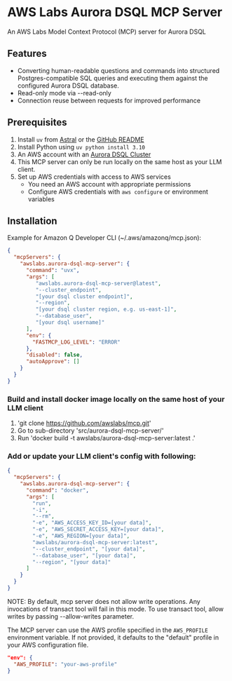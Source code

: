 # AWS Labs Aurora DSQL MCP Server

An AWS Labs Model Context Protocol (MCP) server for Aurora DSQL

## Features

- Converting human-readable questions and commands into structured Postgres-compatible SQL queries and executing them against the configured Aurora DSQL database.
- Read-only mode via --read-only
- Connection reuse between requests for improved performance

## Prerequisites

1. Install `uv` from [Astral](https://docs.astral.sh/uv/getting-started/installation/) or the [GitHub README](https://github.com/astral-sh/uv#installation)
2. Install Python using `uv python install 3.10`
3. An AWS account with an [Aurora DSQL Cluster](https://docs.aws.amazon.com/aurora-dsql/latest/userguide/getting-started.html)
4. This MCP server can only be run locally on the same host as your LLM client.
5. Set up AWS credentials with access to AWS services
   - You need an AWS account with appropriate permissions
   - Configure AWS credentials with `aws configure` or environment variables

## Installation

Example for Amazon Q Developer CLI (~/.aws/amazonq/mcp.json):

```json
{
  "mcpServers": {
    "awslabs.aurora-dsql-mcp-server": {
      "command": "uvx",
      "args": [
         "awslabs.aurora-dsql-mcp-server@latest",
         "--cluster_endpoint",
         "[your dsql cluster endpoint]",
         "--region",
         "[your dsql cluster region, e.g. us-east-1]",
         "--database_user",
         "[your dsql username]"
      ],
      "env": {
        "FASTMCP_LOG_LEVEL": "ERROR"
      },
      "disabled": false,
      "autoApprove": []
    }
  }
}
```

### Build and install docker image locally on the same host of your LLM client

1. 'git clone https://github.com/awslabs/mcp.git'
2. Go to sub-directory 'src/aurora-dsql-mcp-server/'
3. Run 'docker build -t awslabs/aurora-dsql-mcp-server:latest .'

### Add or update your LLM client's config with following:
```json
{
  "mcpServers": {
    "awslabs.aurora-dsql-mcp-server": {
      "command": "docker",
      "args": [
        "run",
        "-i",
        "--rm",
        "-e", "AWS_ACCESS_KEY_ID=[your data]",
        "-e", "AWS_SECRET_ACCESS_KEY=[your data]",
        "-e", "AWS_REGION=[your data]",
        "awslabs/aurora-dsql-mcp-server:latest",
        "--cluster_endpoint", "[your data]",
        "--database_user", "[your data]",
        "--region", "[your data]"
      ]
    }
  }
}
```


NOTE: By default, mcp server does not allow write operations. Any invocations of transact tool will fail in this mode. To use transact tool, allow writes by passing --allow-writes parameter.

The MCP server can use the AWS profile specified in the `AWS_PROFILE` environment variable. If not provided, it defaults to the "default" profile in your AWS configuration file.

```json
"env": {
  "AWS_PROFILE": "your-aws-profile"
}
```

